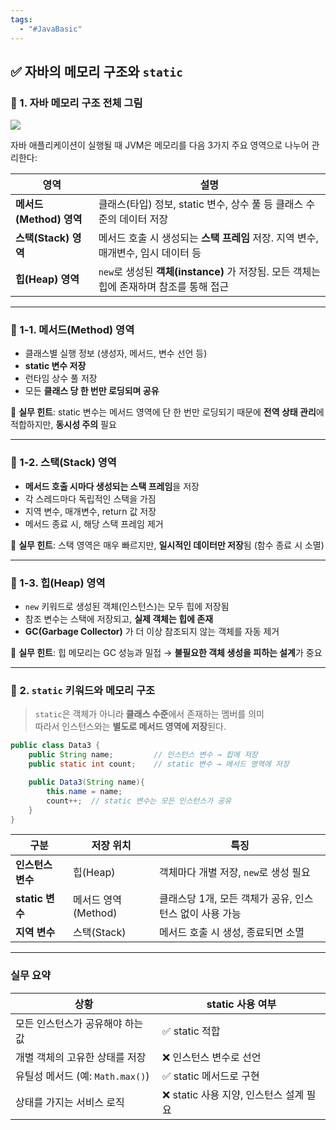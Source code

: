 ```yaml
---
tags:
  - "#JavaBasic"
---
```


## ✅ 자바의 메모리 구조와 `static`
### 🔹 1. 자바 메모리 구조 전체 그림
![](https://imgur.com/vPx8jOp.png)

자바 애플리케이션이 실행될 때 JVM은 메모리를 다음 3가지 주요 영역으로 나누어 관리한다:

|영역|설명|
|---|---|
|**메서드(Method) 영역**|클래스(타입) 정보, static 변수, 상수 풀 등 클래스 수준의 데이터 저장|
|**스택(Stack) 영역**|메서드 호출 시 생성되는 **스택 프레임** 저장. 지역 변수, 매개변수, 임시 데이터 등|
|**힙(Heap) 영역**|`new`로 생성된 **객체(instance)** 가 저장됨. 모든 객체는 힙에 존재하며 참조를 통해 접근|

---

### 🔸 1-1. 메서드(Method) 영역

- 클래스별 실행 정보 (생성자, 메서드, 변수 선언 등)
- **static 변수 저장**
- 런타임 상수 풀 저장
- 모든 **클래스 당 한 번만 로딩되며 공유**

📍 **실무 힌트**: static 변수는 메서드 영역에 단 한 번만 로딩되기 때문에 **전역 상태 관리**에 적합하지만, **동시성 주의** 필요

---

### 🔸 1-2. 스택(Stack) 영역

- **메서드 호출 시마다 생성되는 스택 프레임**을 저장
- 각 스레드마다 독립적인 스택을 가짐
- 지역 변수, 매개변수, return 값 저장
- 메서드 종료 시, 해당 스택 프레임 제거

📍 **실무 힌트**: 스택 영역은 매우 빠르지만, **일시적인 데이터만 저장**됨 (함수 종료 시 소멸)

---

### 🔸 1-3. 힙(Heap) 영역

- `new` 키워드로 생성된 객체(인스턴스)는 모두 힙에 저장됨
- 참조 변수는 스택에 저장되고, **실제 객체는 힙에 존재**
- **GC(Garbage Collector)** 가 더 이상 참조되지 않는 객체를 자동 제거

📍 **실무 힌트**: 힙 메모리는 GC 성능과 밀접 → **불필요한 객체 생성을 피하는 설계**가 중요

---

### 🔹 2. `static` 키워드와 메모리 구조

> `static`은 객체가 아니라 **클래스 수준**에서 존재하는 멤버를 의미  
> 따라서 인스턴스와는 **별도로 메서드 영역에 저장**된다.
```java
public class Data3 {
    public String name;         // 인스턴스 변수 → 힙에 저장
    public static int count;    // static 변수 → 메서드 영역에 저장

    public Data3(String name){
        this.name = name;
        count++;  // static 변수는 모든 인스턴스가 공유
    }
}

```

|구분|저장 위치|특징|
|---|---|---|
|**인스턴스 변수**|힙(Heap)|객체마다 개별 저장, `new`로 생성 필요|
|**static 변수**|메서드 영역(Method)|클래스당 1개, 모든 객체가 공유, 인스턴스 없이 사용 가능|
|**지역 변수**|스택(Stack)|메서드 호출 시 생성, 종료되면 소멸|

---

### 실무 요약

|상황|static 사용 여부|
|---|---|
|모든 인스턴스가 공유해야 하는 값|✅ static 적합|
|개별 객체의 고유한 상태를 저장|❌ 인스턴스 변수로 선언|
|유틸성 메서드 (예: `Math.max()`)|✅ static 메서드로 구현|
|상태를 가지는 서비스 로직|❌ static 사용 지양, 인스턴스 설계 필요|

